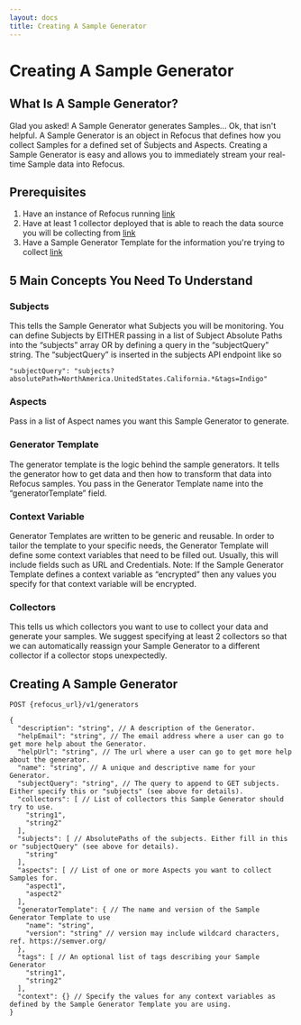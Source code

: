 ```yaml
---
layout: docs
title: Creating A Sample Generator
---
```


# Creating A Sample Generator

## What Is A Sample Generator?

Glad you asked! A Sample Generator generates Samples... Ok, that isn't helpful. A Sample Generator is an object in Refocus that defines how you collect Samples for a defined set of Subjects and Aspects. Creating a Sample Generator is easy and allows you to immediately stream your real-time Sample data into Refocus.

## Prerequisites

1. Have an instance of Refocus running [link](https://salesforce.github.io/refocus/docs/03-quickstartheroku.html)
2. Have at least 1 collector deployed that is able to reach the data source you will be collecting from [link](https://github.com/salesforce/refocus-collector#installation)
3. Have a Sample Generator Template for the information you're trying to collect [link](https://github.com/salesforce/refocus-sample-generator-template-utils#refocus-sample-generator-template-utils-refocus-sample-generator-template-utilities)

## 5 Main Concepts You Need To Understand

### Subjects 

This tells the Sample Generator what Subjects you will be monitoring. You can define Subjects by EITHER
passing in a list of Subject Absolute Paths into the “subjects” array
OR
by defining a query in the “subjectQuery” string. The “subjectQuery” is inserted in the subjects API endpoint like so 

```
"subjectQuery": "subjects?absolutePath=NorthAmerica.UnitedStates.California.*&tags=Indigo" 
```

### Aspects

Pass in a list of Aspect names you want this Sample Generator to generate.

### Generator Template

The generator template is the logic behind the sample generators. It tells the generator how to get data and then how to transform that data into Refocus samples. You pass in the Generator Template name into the “generatorTemplate” field.

### Context Variable

Generator Templates are written to be generic and reusable. In order to tailor the template to your specific needs, the Generator Template will define some context variables that need to be filled out. Usually, this will include fields such as URL and Credentials.
Note: If the Sample Generator Template defines a context variable as “encrypted” then any values you specify for that context variable will be encrypted.

### Collectors

This tells us which collectors you want to use to collect your data and generate your samples. We suggest specifying at least 2 collectors so that we can automatically reassign your Sample Generator to a different collector if a collector stops unexpectedly.

## Creating A Sample Generator

```
POST {refocus_url}/v1/generators
```
```
{
  "description": "string", // A description of the Generator.
  "helpEmail": "string", // The email address where a user can go to get more help about the Generator.
  "helpUrl": "string", // The url where a user can go to get more help about the generator.
  "name": "string", // A unique and descriptive name for your Generator.
  "subjectQuery": "string", // The query to append to GET subjects. Either specify this or "subjects" (see above for details).
  "collectors": [ // List of collectors this Sample Generator should try to use.
    "string1",
    "string2"
  ],
  "subjects": [ // AbsolutePaths of the subjects. Either fill in this or "subjectQuery" (see above for details).
    "string"
  ],
  "aspects": [ // List of one or more Aspects you want to collect Samples for.
    "aspect1",
    "aspect2"
  ],
  "generatorTemplate": { // The name and version of the Sample Generator Template to use
    "name": "string",
    "version": "string" // version may include wildcard characters, ref. https://semver.org/
  },
  "tags": [ // An optional list of tags describing your Sample Generator
    "string1",
    "string2"
  ],
  "context": {} // Specify the values for any context variables as defined by the Sample Generator Template you are using.
}
```

